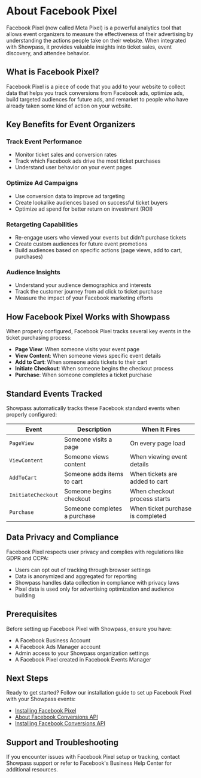 # About Facebook Pixel

Facebook Pixel (now called Meta Pixel) is a powerful analytics tool that allows event organizers to measure the effectiveness of their advertising by understanding the actions people take on their website. When integrated with Showpass, it provides valuable insights into ticket sales, event discovery, and attendee behavior.

## What is Facebook Pixel?

Facebook Pixel is a piece of code that you add to your website to collect data that helps you track conversions from Facebook ads, optimize ads, build targeted audiences for future ads, and remarket to people who have already taken some kind of action on your website.

## Key Benefits for Event Organizers

### Track Event Performance
- Monitor ticket sales and conversion rates
- Track which Facebook ads drive the most ticket purchases
- Understand user behavior on your event pages

### Optimize Ad Campaigns
- Use conversion data to improve ad targeting
- Create lookalike audiences based on successful ticket buyers
- Optimize ad spend for better return on investment (ROI)

### Retargeting Capabilities
- Re-engage users who viewed your events but didn't purchase tickets
- Create custom audiences for future event promotions
- Build audiences based on specific actions (page views, add to cart, purchases)

### Audience Insights
- Understand your audience demographics and interests
- Track the customer journey from ad click to ticket purchase
- Measure the impact of your Facebook marketing efforts

## How Facebook Pixel Works with Showpass

When properly configured, Facebook Pixel tracks several key events in the ticket purchasing process:

- **Page View**: When someone visits your event page
- **View Content**: When someone views specific event details
- **Add to Cart**: When someone adds tickets to their cart
- **Initiate Checkout**: When someone begins the checkout process
- **Purchase**: When someone completes a ticket purchase

## Standard Events Tracked

Showpass automatically tracks these Facebook standard events when properly configured:

| Event | Description | When It Fires |
|-------|-------------|---------------|
| `PageView` | Someone visits a page | On every page load |
| `ViewContent` | Someone views content | When viewing event details |
| `AddToCart` | Someone adds items to cart | When tickets are added to cart |
| `InitiateCheckout` | Someone begins checkout | When checkout process starts |
| `Purchase` | Someone completes a purchase | When ticket purchase is completed |

## Data Privacy and Compliance

Facebook Pixel respects user privacy and complies with regulations like GDPR and CCPA:

- Users can opt out of tracking through browser settings
- Data is anonymized and aggregated for reporting
- Showpass handles data collection in compliance with privacy laws
- Pixel data is used only for advertising optimization and audience building

## Prerequisites

Before setting up Facebook Pixel with Showpass, ensure you have:

- A Facebook Business Account
- A Facebook Ads Manager account
- Admin access to your Showpass organization settings
- A Facebook Pixel created in Facebook Events Manager

## Next Steps

Ready to get started? Follow our installation guide to set up Facebook Pixel with your Showpass events:

- [Installing Facebook Pixel](/facebook/02-installing-facebook-pixel)
- [About Facebook Conversions API](/facebook/03-about-facebook-conversions-api)
- [Installing Facebook Conversions API](/facebook/04-installing-facebook-conversions-api)

## Support and Troubleshooting

If you encounter issues with Facebook Pixel setup or tracking, contact Showpass support or refer to Facebook's Business Help Center for additional resources. 